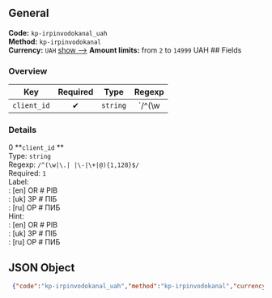 ## General 
**Code:** `kp-irpinvodokanal_uah`  
**Method:** `kp-irpinvodokanal`  
**Currency:** `UAH` [show -->]() 
**Amount limits:** from `2`  to `14999`  UAH ## Fields 
### Overview 
|Key|Required|Type|Regexp| 
|:---:|:---:|:---:|:---:| 
|`client_id` |✔ |`string` |`/^(\w|\.| |\-|\+|@){1,128}$/` | 
 
### Details 
0 **`client_id` **  
Type: `string`  
Regexp: `/^(\w|\.| |\-|\+|@){1,128}$/`  
Required: `1`  
Label:  
: [en] OR # PIB  
: [uk] ЗР # ПІБ  
: [ru] ОР # ПИБ  
Hint:  
: [en] OR # PIB  
: [uk] ЗР # ПІБ  
: [ru] ОР # ПИБ  
## JSON Object 
```json
 {"code":"kp-irpinvodokanal_uah","method":"kp-irpinvodokanal","currency":"UAH","fields":[{"key":"client_id","type":"string","label":{"en":"OR # PIB","uk":"\u0417\u0420 # \u041f\u0406\u0411","ru":"\u041e\u0420 # \u041f\u0418\u0411"},"regexp":"\/^(\\w|\\.| |\\-|\\+|@){1,128}$\/","required":true,"position":1,"hint":{"en":"OR # PIB","uk":"\u0417\u0420 # \u041f\u0406\u0411","ru":"\u041e\u0420 # \u041f\u0418\u0411"},"example":"1234567#\u041f\u0435\u0442\u0440\u043e\u0432 \u0410.\u0410."}],"amount_min":2,"amount_max":14999}```  
